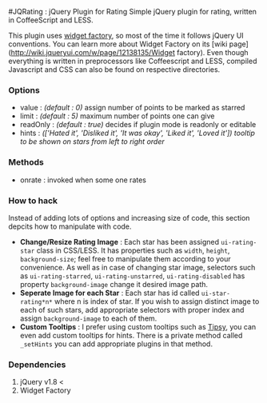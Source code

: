 #JQRating : jQuery Plugin for Rating
Simple jQuery plugin for rating, written in CoffeeScript and LESS.

This plugin uses [widget factory](http://api.jqueryui.com/jQuery.widget), so most of the time it follows jQuery UI conventions. You can learn more about Widget Factory on its [wiki page](http://wiki.jqueryui.com/w/page/12138135/Widget factory). Even though everything is written in preprocessors like Coffeescript and LESS, compiled Javascript and CSS can also be found on respective directories.

### Options
* value    : _(default : 0)_ assign number of points to be marked as starred
* limit    : _(default : 5)_ maximum number of points one can give
* readOnly : _(default : true)_ decides if plugin mode is readonly or editable
* hints    : _(['Hated it', 'Disliked it', 'It was okay', 'Liked it', 'Loved it']) tooltip to be shown on stars from left to right order_

### Methods
* onrate : invoked when some one rates

### How to hack
Instead of adding lots of options and increasing size of code, this section depcits how to manipulate with code.
* **Change/Resize Rating Image** : Each star has been assigned `ui-rating-star` class in CSS/LESS. It has properties such as `width`, `height`, `background-size`; feel free to manipulate them according to your convenience. As well as in case of changing star image, selectors such as `ui-rating-starred`, `ui-rating-unstarred`, `ui-rating-disabled` has property `background-image` change it desired image path.
* **Seperate Image for each Star** : Each star has id called `ui-star-rating*n*` where n is index of star. If you wish to assign distinct image to each of such stars, add appropriate selectors with proper index and assign `background-image` to each of them.
* **Custom Tooltips** : I prefer using custom tooltips such as [Tipsy](http://onehackoranother.com/projects/jquery/tipsy/), you can even add custom tooltips for hints. There is a private method called `_setHints` you can add appropriate plugins in that method.

### Dependencies
1.  jQuery v1.8 <
2.  Widget Factory